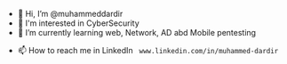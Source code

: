 - 👋 Hi, I’m @muhammeddardir
- 👀 I'm interested in CyberSecurity
- 🌱 I’m currently learning web, Network, AD abd Mobile  pentesting
<!-- 💞️ I’m looking to collaborate on ... -->
- 📫 How to reach me in LinkedIn ` www.linkedin.com/in/muhammed-dardir`

<!---
muhammeddardir/muhammeddardir is a ✨ special ✨ repository because its `README.md` (this file) appears on your GitHub profile.
You can click the Preview link to take a look at your changes.
--->
